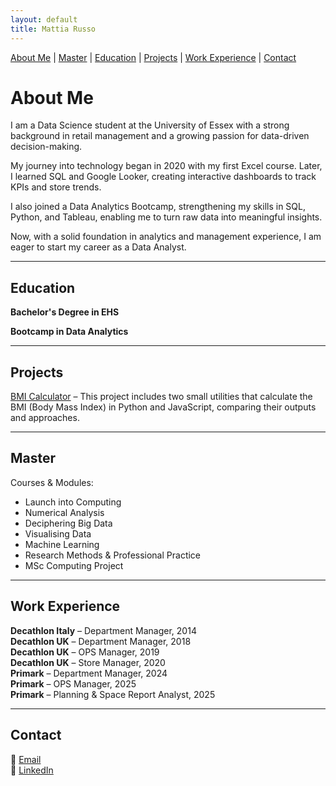 ```yaml
---
layout: default
title: Mattia Russo
---
```


<!-- Simple navigation -->
[About Me](#about-me) | [Master](#master) | [Education](#education) | [Projects](#projects) | [Work Experience](#work-experience) | [Contact](#contact)

# About Me 

I am a Data Science student at the University of Essex with a strong background in retail management and a growing passion for data-driven decision-making.

My journey into technology began in 2020 with my first Excel course. Later, I learned SQL and Google Looker, creating interactive dashboards to track KPIs and store trends.

I also joined a Data Analytics Bootcamp, strengthening my skills in SQL, Python, and Tableau, enabling me to turn raw data into meaningful insights.

Now, with a solid foundation in analytics and management experience, I am eager to start my career as a Data Analyst.

---

## Education 

**Bachelor's Degree in EHS**  

**Bootcamp in Data Analytics**

---

## Projects 

[BMI Calculator](https://github.com/matt9891-stack/Utilty_BMI.git) – This project includes two small utilities that calculate the BMI (Body Mass Index) in Python and JavaScript, comparing their outputs and approaches.

---

## Master 

Courses & Modules:

- Launch into Computing
- Numerical Analysis
- Deciphering Big Data
- Visualising Data
- Machine Learning
- Research Methods & Professional Practice
- MSc Computing Project

---

## Work Experience 

**Decathlon Italy** – Department Manager, 2014  
**Decathlon UK** – Department Manager, 2018  
**Decathlon UK** – OPS Manager, 2019  
**Decathlon UK** – Store Manager, 2020  
**Primark** – Department Manager, 2024  
**Primark** – OPS Manager, 2025  
**Primark** – Planning & Space Report Analyst, 2025

---

## Contact 

📧 [Email](mailto:mr25377@essex.ac.uk)  
💼 [LinkedIn](https://www.linkedin.com/in/mattia-russo-172934153)

